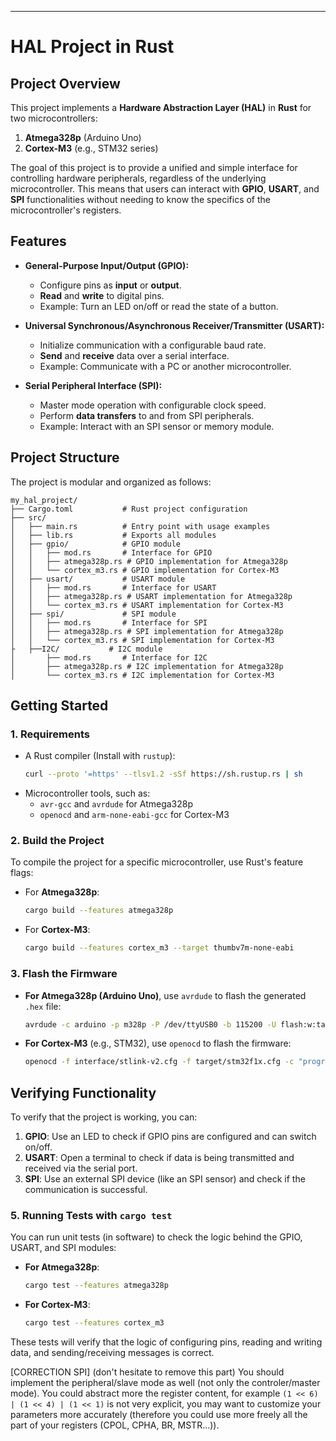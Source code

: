 ---

# **HAL Project in Rust**

## **Project Overview**
This project implements a **Hardware Abstraction Layer (HAL)** in **Rust** for two microcontrollers:
1. **Atmega328p** (Arduino Uno)
2. **Cortex-M3** (e.g., STM32 series)

The goal of this project is to provide a unified and simple interface for controlling hardware peripherals, regardless of the underlying microcontroller. This means that users can interact with **GPIO**, **USART**, and **SPI** functionalities without needing to know the specifics of the microcontroller's registers.

## **Features**
- **General-Purpose Input/Output (GPIO):**
  - Configure pins as **input** or **output**.
  - **Read** and **write** to digital pins.
  - Example: Turn an LED on/off or read the state of a button.

- **Universal Synchronous/Asynchronous Receiver/Transmitter (USART):**
  - Initialize communication with a configurable baud rate.
  - **Send** and **receive** data over a serial interface.
  - Example: Communicate with a PC or another microcontroller.

- **Serial Peripheral Interface (SPI):**
  - Master mode operation with configurable clock speed.
  - Perform **data transfers** to and from SPI peripherals.
  - Example: Interact with an SPI sensor or memory module.

## **Project Structure**
The project is modular and organized as follows:
```
my_hal_project/
├── Cargo.toml           # Rust project configuration
├── src/
│   ├── main.rs          # Entry point with usage examples
│   ├── lib.rs           # Exports all modules
│   ├── gpio/            # GPIO module
│   │   ├── mod.rs       # Interface for GPIO
│   │   ├── atmega328p.rs # GPIO implementation for Atmega328p
│   │   └── cortex_m3.rs # GPIO implementation for Cortex-M3
│   ├── usart/           # USART module
│   │   ├── mod.rs       # Interface for USART
│   │   ├── atmega328p.rs # USART implementation for Atmega328p
│   │   └── cortex_m3.rs # USART implementation for Cortex-M3
│   ├── spi/             # SPI module
│   │   ├── mod.rs       # Interface for SPI
│   │   ├── atmega328p.rs # SPI implementation for Atmega328p
│   │   └── cortex_m3.rs # SPI implementation for Cortex-M3
├   ├──I2C/           # I2C module
│       ├── mod.rs       # Interface for I2C
│       ├── atmega328p.rs # I2C implementation for Atmega328p
│       └── cortex_m3.rs # I2C implementation for Cortex-M3

```

## **Getting Started**
### **1. Requirements**
- A Rust compiler (Install with `rustup`):  
  ```bash
  curl --proto '=https' --tlsv1.2 -sSf https://sh.rustup.rs | sh
  ```
- Microcontroller tools, such as:
  - `avr-gcc` and `avrdude` for Atmega328p
  - `openocd` and `arm-none-eabi-gcc` for Cortex-M3

### **2. Build the Project**
To compile the project for a specific microcontroller, use Rust's feature flags:

- For **Atmega328p**:
  ```bash
  cargo build --features atmega328p
  ```

- For **Cortex-M3**:
  ```bash
  cargo build --features cortex_m3 --target thumbv7m-none-eabi
  ```

### **3. Flash the Firmware**
- **For Atmega328p (Arduino Uno)**, use `avrdude` to flash the generated `.hex` file:
  ```bash
  avrdude -c arduino -p m328p -P /dev/ttyUSB0 -b 115200 -U flash:w:target.hex:i
  ```
  
- **For Cortex-M3** (e.g., STM32), use `openocd` to flash the firmware:
  ```bash
  openocd -f interface/stlink-v2.cfg -f target/stm32f1x.cfg -c "program target.hex verify reset exit"
  ```

## **Verifying Functionality**
To verify that the project is working, you can:
1. **GPIO**: Use an LED to check if GPIO pins are configured and can switch on/off.
2. **USART**: Open a terminal to check if data is being transmitted and received via the serial port.
3. **SPI**: Use an external SPI device (like an SPI sensor) and check if the communication is successful.

### **5. Running Tests with `cargo test`**
You can run unit tests (in software) to check the logic behind the GPIO, USART, and SPI modules:
- **For Atmega328p**:
  ```bash
  cargo test --features atmega328p
  ```

- **For Cortex-M3**:
  ```bash
  cargo test --features cortex_m3
  ```

These tests will verify that the logic of configuring pins, reading and writing data, and sending/receiving messages is correct.





[CORRECTION SPI] (don't hesitate to remove this part)
You should implement the peripheral/slave mode as well (not only the controler/master mode).
You could abstract more the register content, for example ```(1 << 6) | (1 << 4) | (1 << 1)``` is not very explicit, you may want to customize your parameters more accurately (therefore you could use more freely all the part of your registers (CPOL, CPHA, BR, MSTR...)).